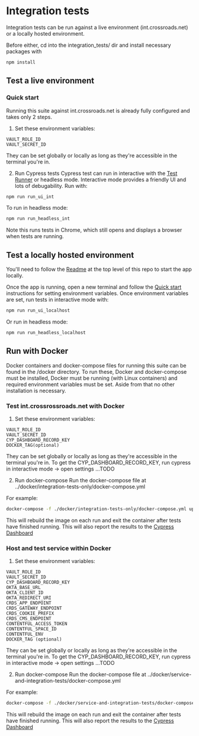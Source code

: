 # Integration tests

Integration tests can be run against a live environment (int.crossroads.net) or a locally hosted environment.

Before either, cd into the integration_tests/ dir and install necessary packages with
```bash
npm install
```

## Test a live environment
### Quick start

Running this suite against int.crossroads.net is already fully configured and takes only 2 steps.

1. Set these environment variables:
```
VAULT_ROLE_ID
VAULT_SECRET_ID
```
They can be set globally or locally as long as they're accessible in the terminal you're in.

2. Run Cypress tests
Cypress test can run in interactive with the [Test Runner](https://docs.cypress.io/guides/core-concepts/test-runner.html#Overview) or headless mode.
Interactive mode provides a friendly UI and lots of debugability. Run with:
```bash
npm run run_ui_int
```

To run in headless mode:
```bash
npm run run_headless_int
```
Note this runs tests in Chrome, which still opens and displays a browser when tests are running.

## Test a locally hosted environment

You'll need to follow the [Readme](../README.md) at the top level of this repo to start the app locally.

Once the app is running, open a new terminal and follow the [Quick start](#quick_start) instructions for setting environment variables.
Once environment variables are set, run tests in interactive mode with:
```bash
npm run run_ui_localhost
```

Or run in headless mode:
```bash
npm run run_headless_localhost
```


## Run with Docker

Docker containers and docker-compose files for running this suite can be found in the /docker directory.
To run these, Docker and docker-compose must be installed, Docker must be running (with Linux containers) and required environment variables must be set. Aside from that no other installation is necessary.

### Test int.crossrossroads.net with Docker

1. Set these environment variables:
```
VAULT_ROLE_ID
VAULT_SECRET_ID
CYP_DASHBOARD_RECORD_KEY
DOCKER_TAG(optional)
```
They can be set globally or locally as long as they're accessible in the terminal you're in.
To get the CYP_DASHBOARD_RECORD_KEY, run cypress in interactive mode -> open settings ...TODO

2. Run docker-compose
Run the docker-compose file at ../docker/integration-tests-only/docker-compose.yml

For example:
```bash
docker-compose -f ./docker/integration-tests-only/docker-compose.yml up --build --abort-on-container-exit --exit-code-from integration_tests
```
This will rebuild the image on each run and exit the container after tests have finished running.
This will also report the results to the [Cypress Dashboard](https://dashboard.cypress.io/projects/g5abyp/runs)

### Host and test service within Docker

1. Set these environment variables:
```
VAULT_ROLE_ID
VAULT_SECRET_ID
CYP_DASHBOARD_RECORD_KEY
OKTA_BASE_URL
OKTA_CLIENT_ID
OKTA_REDIRECT_URI
CRDS_APP_ENDPOINT
CRDS_GATEWAY_ENDPOINT
CRDS_COOKIE_PREFIX
CRDS_CMS_ENDPOINT
CONTENTFUL_ACCESS_TOKEN
CONTENTFUL_SPACE_ID
CONTENTFUL_ENV
DOCKER_TAG (optional)
```
They can be set globally or locally as long as they're accessible in the terminal you're in.
To get the CYP_DASHBOARD_RECORD_KEY, run cypress in interactive mode -> open settings ...TODO

2. Run docker-compose
Run the docker-compose file at ../docker/service-and-integration-tests/docker-compose.yml

For example:
```bash
docker-compose -f ./docker/service-and-integration-tests/docker-compose.yml up --build --abort-on-container-exit --exit-code-from integration_tests
```
This will rebuild the image on each run and exit the container after tests have finished running.
This will also report the results to the [Cypress Dashboard](https://dashboard.cypress.io/projects/g5abyp/runs)